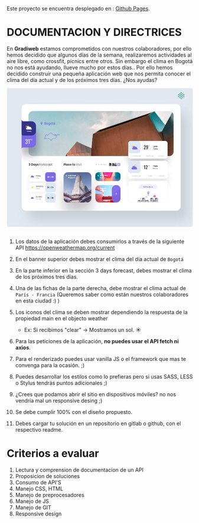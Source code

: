 Este proyecto se encuentra desplegado en : [Github Pages](https://moggy94.github.io/gradiweb/).

# DOCUMENTACION Y DIRECTRICES

En **Gradiweb** estamos comprometidos con nuestros colaboradores, por ello hemos decidido que algunos días de la semana, realizaremos actividades al aire libre, como crossfit, 
pícnics entre otros. Sin embargo el clima en Bogotá no nos está ayudando, llueve mucho por estos días..
Por ello hemos decidido construir una pequeña aplicación web que nos permita conocer el clima del día actual y de los próximos tres días. ¿Nos ayudas?

<img 
    src="public/guideImage.jpeg"
    alt="Markdown Monster icon"
    style="float: left; margin-right: 10px;" 
/>
&nbsp;

1. Los datos de la aplicación debes consumirlos a través de la siguiente API https://openweathermap.org/current

2. En el banner superior debes mostrar el clima del día actual de `Bogotá`

3. En la parte inferior en la sección  3 days forecast, debes mostrar el clima de los próximos tres días.

4. Una de las fichas de la parte derecha, debe mostrar el clima actual de
`París - Francia` (Queremos saber como están nuestros colaboradores en esta ciudad :) )

5. Los iconos del clima se deben mostrar dependiendo la respuesta de la propiedad main en el objecto weather
    - Ex: Si recibimos "clear" -> Mostramos un sol. ☀️

6. Para las peticiones de la aplicación, **no puedes usar el API fetch ni axios**.

7. Para el renderizado puedes usar vanilla JS o el framework que mas te convenga para la ocasión. ;)
7. Puedes desarrollar los estilos como lo prefieras pero si usas SASS, LESS o Stylus tendrás puntos adicionales ;)

8. ¿Crees que podamos abrir el sitio en dispositivos móviles? no nos vendría mal un responsive desing ;)

9. Se debe cumplir 100% con el diseño propuesto.

10. Debes cargar tu solución en un repositorio en gitlab o github, con 
el respectivo readme.

# Criterios a evaluar
1. Lectura y comprension de documentacion de un API
2. Proposicion de soluciones
3. Consumo de API'S
5. Manejo CSS, HTML
6. Manejo de preprocesadores
7. Manejo de JS
8. Manejo de GIT 
9. Responsive design
